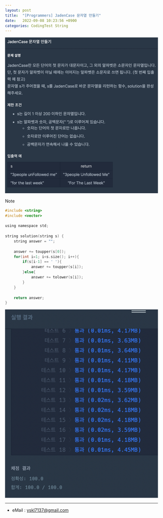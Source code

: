 ```yaml
---
layout: post
title:  "[Programmers] JadenCase 문자열 만들기"
date:   2022-09-08 10:23:56 +0900
categories: CodingTest String
---
```


![Scr2](/img/220908/220908_3Scr2.png)

Note <br>

~~~ c
#include <string>
#include <vector>

using namespace std;

string solution(string s) {
    string answer = "";
    
    answer += toupper(s[0]);
    for(int i=1; i<s.size(); i++){
        if(s[i-1] == ' '){
            answer += toupper(s[i]);
        }else{
            answer += tolower(s[i]);
        }
    }
    
    return answer;
}
~~~

![Scr1](/img/220908/220908_3Scr1.png)

***
* eMail : <yskl7137@gmail.com>
